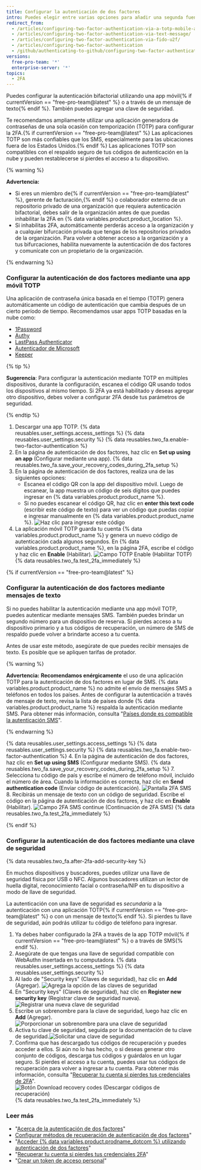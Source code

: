 ```yaml
---
title: Configurar la autenticación de dos factores
intro: Puedes elegir entre varias opciones para añadir una segunda fuente de autenticación a tu cuenta.
redirect_from:
  - /articles/configuring-two-factor-authentication-via-a-totp-mobile-app/
  - /articles/configuring-two-factor-authentication-via-text-message/
  - /articles/configuring-two-factor-authentication-via-fido-u2f/
  - /articles/configuring-two-factor-authentication
  - /github/authenticating-to-github/configuring-two-factor-authentication
versions:
  free-pro-team: '*'
  enterprise-server: '*'
topics:
  - 2FA
---
```


Puedes configurar la autenticación bifactorial utilizando una app móvil{% if currentVersion == "free-pro-team@latest" %} o a través de un mensaje de texto{% endif %}. También puedes agregar una clave de seguridad.

Te recomendamos ampliamente utilizar una aplicación generadora de contraseñas de una sola ocasión con temporización (TOTP) para configurar la 2FA.{% if currentVersion == "free-pro-team@latest" %} Las aplicaciones TOTP son más confiables que los SMS, especialmente para las ubicaciones fuera de los Estados Unidos.{% endif %} Las aplicaciones TOTP son compatibles con el respaldo seguro de tus códigos de autenticación en la nube y pueden restablecerse si pierdes el acceso a tu dispositivo.

{% warning %}

**Advertencia:**
- Si eres un miembro de{% if currentVersion == "free-pro-team@latest" %}, gerente de facturación,{% endif %} o colaborador externo de un repositorio privado de una organización que requiera autenticación bifactorial, debes salir de la organización antes de que puedas inhabilitar la 2FA en {% data variables.product.product_location %}.
- Si inhabilitas 2FA, automáticamente perderás acceso a la organización y a cualquier bifurcación privada que tengas de los repositorios privados de la organización. Para volver a obtener acceso a la organización y a tus bifurcaciones, habilita nuevamente la autenticación de dos factores y comunícate con un propietario de la organización.

{% endwarning %}

### Configurar la autenticación de dos factores mediante una app móvil TOTP

Una aplicación de contraseña única basada en el tiempo (TOTP) genera automáticamente un código de autenticación que cambia después de un cierto período de tiempo. Recomendamos usar apps TOTP basadas en la nube como:
- [1Password](https://support.1password.com/one-time-passwords/)
- [Authy](https://authy.com/guides/github/)
- [LastPass Authenticator](https://lastpass.com/auth/)
- [Autenticador de Microsoft](https://www.microsoft.com/en-us/account/authenticator/)
- [Keeper](https://docs.keeper.io/enterprise-guide/storing-two-factor-codes)

{% tip %}

**Sugerencia**: Para configurar la autenticación mediante TOTP en múltiples dispositivos, durante la configuración, escanea el código QR usando todos los dispositivos al mismo tiempo. Si 2FA ya está habilitado y deseas agregar otro dispositivo, debes volver a configurar 2FA desde tus parámetros de seguridad.

{% endtip %}

1. Descargar una app TOTP.
{% data reusables.user_settings.access_settings %}
{% data reusables.user_settings.security %}
{% data reusables.two_fa.enable-two-factor-authentication %}
5. En la página de autenticación de dos factores, haz clic en **Set up using an app** (Configurar mediante una app).
{% data reusables.two_fa.save_your_recovery_codes_during_2fa_setup %}
8. En la página de autenticación de dos factores, realiza una de las siguientes opciones:
    - Escanea el código QR con la app del dispositivo móvil. Luego de escanear, la app muestra un código de seis dígitos que puedes ingresar en {% data variables.product.product_name %}.
    - Si no puedes escanear el código QR, haz clic en **enter this text code** (escribir este código de texto) para ver un código que puedas copiar e ingresar manualmente en {% data variables.product.product_name %}. ![Haz clic para ingresar este código](/assets/images/help/2fa/totp-click-enter-code.png)
9. La aplicación móvil TOTP guarda tu cuenta {% data variables.product.product_name %} y genera un nuevo código de autenticación cada algunos segundos. En {% data variables.product.product_name %}, en la página 2FA, escribe el código y haz clic en **Enable** (Habilitar). ![Campo TOTP Enable (Habilitar TOTP)](/assets/images/help/2fa/totp-enter-code.png)
{% data reusables.two_fa.test_2fa_immediately %}

{% if currentVersion == "free-pro-team@latest" %}

### Configurar la autenticación de dos factores mediante mensajes de texto

Si no puedes habilitar la autenticación mediante una app móvil TOTP, puedes autenticar mediante mensajes SMS. También puedes brindar un segundo número para un dispositivo de reserva. Si pierdes acceso a tu dispositivo primario y a tus códigos de recuperación, un número de SMS de respaldo puede volver a brindarte acceso a tu cuenta.

Antes de usar este método, asegúrate de que puedes recibir mensajes de texto. Es posible que se apliquen tarifas de protador.

{% warning %}

**Advertencia:** **Recomendamos enérgicamente** el uso de una aplicación TOTP para la autenticación de dos factores en lugar de SMS. {% data variables.product.product_name %} no admite el envío de mensajes SMS a teléfonos en todos los países. Antes de configurar la autenticación a través de mensaje de texto, revisa la lista de países donde {% data variables.product.product_name %} respalda la autenticación mediante SMS. Para obtener más información, consulta "[Países donde es compatible la autenticación SMS](/articles/countries-where-sms-authentication-is-supported)".

{% endwarning %}

{% data reusables.user_settings.access_settings %}
{% data reusables.user_settings.security %}
{% data reusables.two_fa.enable-two-factor-authentication %}
4. En la página de autenticación de dos factores, haz clic en **Set up using SMS** (Configurar mediante SMS).
{% data reusables.two_fa.save_your_recovery_codes_during_2fa_setup %}
7. Selecciona tu código de país y escribe el número de teléfono móvil, incluido el número de área. Cuando la información es correcta, haz clic en **Send authentication code** (Enviar código de autenticación). ![Pantalla 2FA SMS](/assets/images/help/2fa/2fa_sms_photo.png)
8. Recibirás un mensaje de texto con un código de seguridad. Escribe el código en la página de autenticación de dos factores, y haz clic en **Enable** (Habilitar). ![Campo 2FA SMS continue (Continuación de 2FA SMS)](/assets/images/help/2fa/2fa-sms-code-enable.png)
{% data reusables.two_fa.test_2fa_immediately %}

{% endif %}

### Configurar la autenticación de dos factores mediante una clave de seguridad

{% data reusables.two_fa.after-2fa-add-security-key %}

En muchos dispositivos y buscadores, puedes utilizar una llave de seguridad física por USB o NFC. Algunos buscadores utilizan un lector de huella digital, reconocimiento facial o contraseña/NIP en tu dispositivo a modo de llave de seguridad.

La autenticación con una llave de seguridad es *secundaria* a la autenticación con una aplicación TOTP{% if currentVersion == "free-pro-team@latest" %} o con un mensaje de texto{% endif %}. Si pierdes tu llave de seguridad, aún podrás utilizar tu código de teléfono para ingresar.

1. Ya debes haber configurado la 2FA a través de la app TOTP móvil{% if currentVersion == "free-pro-team@latest" %} o a través de SMS{% endif %}.
2. Asegúrate de que tengas una llave de seguridad compatible con WebAuthn insertada en tu computadora.
{% data reusables.user_settings.access_settings %}
{% data reusables.user_settings.security %}
5. Al lado de "Security keys" (Claves de seguridad), haz clic en **Add** (Agregar). ![Agrega la opción de las claves de seguridad](/assets/images/help/2fa/add-security-keys-option.png)
6. En "Security keys" (Claves de seguridad), haz clic en **Register new security key** (Registrar clave de seguridad nueva). ![Registrar una nueva clave de seguridad](/assets/images/help/2fa/security-key-register.png)
7. Escribe un sobrenombre para la clave de seguridad, luego haz clic en **Add** (Agregar). ![Porporcionar un sobrenombre para una clave de seguridad](/assets/images/help/2fa/security-key-nickname.png)
8. Activa tu clave de seguridad, seguida por la documentación de tu clave de seguridad.![Solicitar una clave de seguridad](/assets/images/help/2fa/security-key-prompt.png)
9.  Confirma que has descargado tus códigos de recuperación y puedes acceder a ellos. Si aún no lo has hecho, o si deseas generar otro conjunto de códigos, descarga tus códigos y guárdalos en un lugar seguro. Si pierdes el acceso a tu cuenta, puedes usar tus códigos de recuperación para volver a ingresar a tu cuenta. Para obtener más información, consulta "[Recuperar tu cuenta si pierdes tus credenciales de 2FA](/articles/recovering-your-account-if-you-lose-your-2fa-credentials)". ![Botón Download recovery codes (Descargar códigos de recuperación)](/assets/images/help/2fa/2fa-recover-during-setup.png)
{% data reusables.two_fa.test_2fa_immediately %}

### Leer más

- "[Acerca de la autenticación de dos factores](/articles/about-two-factor-authentication)"
- [Configurar métodos de recuperación de autenticación de dos factores](/articles/configuring-two-factor-authentication-recovery-methods)"
- "[Acceder {% data variables.product.prodname_dotcom %} utilizando autenticación de dos factores](/articles/accessing-github-using-two-factor-authentication)"
- "[Recuperar tu cuenta si pierdes tus credenciales 2FA](/articles/recovering-your-account-if-you-lose-your-2fa-credentials)"
- "[Crear un token de acceso personal](/github/authenticating-to-github/creating-a-personal-access-token)"
